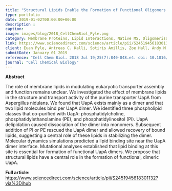 ```yaml
---
title: "Structural Lipids Enable the Formation of Functional Oligomers of the Eukaryotic Purine Symporter UapA"
type: portfolio
date: 2019-01-02T00:00:00+00:00
description :
caption:
image: images/blog/2018_CellChemBiol_Pyle.png
category: Membrane Proteins, Lipid Interactions, Native MS, Oligomerisation
link: https://www.sciencedirect.com/science/article/pii/S2451945618301132?via%3Dihub
client: Euan Pyle, Antreas C. Kalli, Sotiris Amillis, Zoe Hall, Andy M. Lau, Aylin C. Hanyaloglu, George Diallinas, Bernadette Byrne, Argyris Politis
submitDate: January 01 2019
reference: "Cell Chem Biol. 2018 Jul 19;25(7):840-848.e4. doi: 10.1016/j.chembiol.2018.03.011. Epub 2018 Apr 19."
journal: "Cell Chemical Biology"
---
```


**Abstract**

The role of membrane lipids in modulating eukaryotic transporter assembly and function remains unclear. We investigated the effect of membrane lipids in the structure and transport activity of the purine transporter UapA from Aspergillus nidulans. We found that UapA exists mainly as a dimer and that two lipid molecules bind per UapA dimer. We identified three phospholipid classes that co-purified with UapA: phosphatidylcholine, phosphatidylethanolamine (PE), and phosphatidylinositol (PI). UapA delipidation caused dissociation of the dimer into monomers. Subsequent addition of PI or PE rescued the UapA dimer and allowed recovery of bound lipids, suggesting a central role of these lipids in stabilizing the dimer. Molecular dynamics simulations predicted a lipid binding site near the UapA dimer interface. Mutational analyses established that lipid binding at this site is essential for formation of functional UapA dimers. We propose that structural lipids have a central role in the formation of functional, dimeric UapA.

**Full article:** https://www.sciencedirect.com/science/article/pii/S2451945618301132?via%3Dihub
